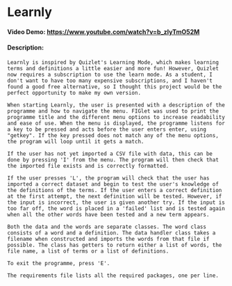 # Learnly
#### Video Demo:  <https://www.youtube.com/watch?v=b_zlyTmO52M>
#### Description:
    Learnly is inspired by Quizlet's Learning Mode, which makes learning terms and definitions a little easier and more fun! However, Quizlet now requires a subscription to use the learn mode. As a student, I don't want to have too many expensive subscriptions, and I haven't found a good free alternative, so I thought this project would be the perfect opportunity to make my own version.

    When starting Learnly, the user is presented with a description of the programme and how to navigate the menu. FIGlet was used to print the programme title and the different menu options to increase readability and ease of use. When the menu is displayed, the programme listens for a key to be pressed and acts before the user enters enter, using "getkey". If the key pressed does not match any of the menu options, the program will loop until it gets a match.

    If the user has not yet imported a CSV file with data, this can be done by pressing 'I' from the menu. The program will then check that the imported file exists and is correctly formatted.

    If the user presses 'L', the program will check that the user has imported a correct dataset and begin to test the user's knowledge of the definitions of the terms. If the user enters a correct definition at the first attempt, the next definition will be tested. However, if the input is incorrect, the user is given another try. If the input is too far off, the word is placed in a 'failed' list and is tested again when all the other words have been tested and a new term appears.

    Both the data and the words are separate classes. The word class consists of a word and a definition. The data handler class takes a filename when constructed and imports the words from that file if possible. The class has getters to return either a list of words, the file name, a list of terms or a list of definitions.

    To exit the programme, press 'E'.

    The requirements file lists all the required packages, one per line.